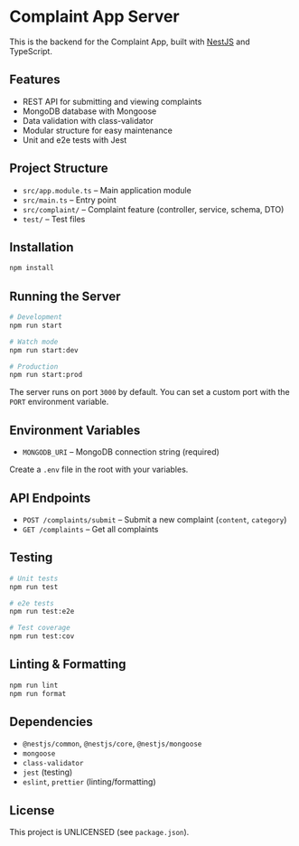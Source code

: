 # Complaint App Server

This is the backend for the Complaint App, built with [NestJS](https://nestjs.com/) and TypeScript.

## Features

- REST API for submitting and viewing complaints
- MongoDB database with Mongoose
- Data validation with class-validator
- Modular structure for easy maintenance
- Unit and e2e tests with Jest

## Project Structure

- `src/app.module.ts` – Main application module
- `src/main.ts` – Entry point
- `src/complaint/` – Complaint feature (controller, service, schema, DTO)
- `test/` – Test files

## Installation

```bash
npm install
```

## Running the Server

```bash
# Development
npm run start

# Watch mode
npm run start:dev

# Production
npm run start:prod
```

The server runs on port `3000` by default. You can set a custom port with the `PORT` environment variable.

## Environment Variables

- `MONGODB_URI` – MongoDB connection string (required)

Create a `.env` file in the root with your variables.

## API Endpoints

- `POST /complaints/submit` – Submit a new complaint (`content`, `category`)
- `GET /complaints` – Get all complaints

## Testing

```bash
# Unit tests
npm run test

# e2e tests
npm run test:e2e

# Test coverage
npm run test:cov
```

## Linting & Formatting

```bash
npm run lint
npm run format
```

## Dependencies

- `@nestjs/common`, `@nestjs/core`, `@nestjs/mongoose`
- `mongoose`
- `class-validator`
- `jest` (testing)
- `eslint`, `prettier` (linting/formatting)

## License

This project is UNLICENSED (see `package.json`).
